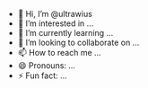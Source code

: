 - 👋 Hi, I’m @ultrawius
- 👀 I’m interested in ...
- 🌱 I’m currently learning ...
- 💞️ I’m looking to collaborate on ...
- 📫 How to reach me ...
- 😄 Pronouns: ...
- ⚡ Fun fact: ...

<!---
ultrawius/ultrawius is a ✨ special ✨ repository because its `README.md` (this file) appears on your GitHub profile.
You can click the Preview link to take a look at your changes.
--->
